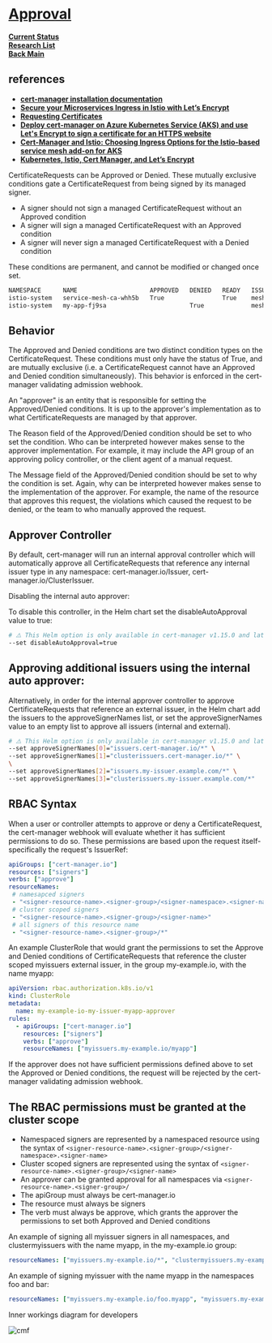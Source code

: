 # **[Approval](https://cert-manager.io/docs/usage/certificaterequest/#approval)**

**[Current Status](../../../../../development/status/weekly/current_status.md)**\
**[Research List](../../../../research_list.md)**\
**[Back Main](../../../../../README.md)**

## references

- **[cert-manager installation documentation](https://cert-manager.io/docs/installation/kubernetes/)**
- **[Secure your Microservices Ingress in Istio with Let’s Encrypt](https://invisibl.io/blog/secure-your-microservices-ingress-in-istio-with-lets-encrypt/)**
- **[Requesting Certificates](https://cert-manager.io/docs/usage/)**
- **[Deploy cert-manager on Azure Kubernetes Service (AKS) and use Let's Encrypt to sign a certificate for an HTTPS website](https://cert-manager.io/docs/tutorials/getting-started-aks-letsencrypt/)**
- **[Cert-Manager and Istio: Choosing Ingress Options for the Istio-based service mesh add-on for AKS](https://medium.com/microsoftazure/cert-manager-and-istio-choosing-ingress-options-for-the-istio-based-service-mesh-add-on-for-aks-c633c97fa4f2)**
- **[Kubernetes, Istio, Cert Manager, and Let’s Encrypt](https://medium.com/@rd.petrusek/kubernetes-istio-cert-manager-and-lets-encrypt-c3e0822a3aaf)**

CertificateRequests can be Approved or Denied. These mutually exclusive conditions gate a CertificateRequest from being signed by its managed signer.

- A signer should not sign a managed CertificateRequest without an Approved condition
- A signer will sign a managed CertificateRequest with an Approved condition
- A signer will never sign a managed CertificateRequest with a Denied condition

These conditions are permanent, and cannot be modified or changed once set.

```bash
NAMESPACE      NAME                    APPROVED   DENIED   READY   ISSUER       REQUESTOR                                         AGE
istio-system   service-mesh-ca-whh5b   True                True    mesh-ca      system:serviceaccount:istio-system:istiod         16s
istio-system   my-app-fj9sa                       True             mesh-ca      system:serviceaccount:my-app:my-app               4s
```

## Behavior

The Approved and Denied conditions are two distinct condition types on the CertificateRequest. These conditions must only have the status of True, and are mutually exclusive (i.e. a CertificateRequest cannot have an Approved and Denied condition simultaneously). This behavior is enforced in the cert-manager validating admission webhook.

An "approver" is an entity that is responsible for setting the Approved/Denied conditions. It is up to the approver's implementation as to what CertificateRequests are managed by that approver.

The Reason field of the Approved/Denied condition should be set to who set the condition. Who can be interpreted however makes sense to the approver implementation. For example, it may include the API group of an approving policy controller, or the client agent of a manual request.

The Message field of the Approved/Denied condition should be set to why the condition is set. Again, why can be interpreted however makes sense to the implementation of the approver. For example, the name of the resource that approves this request, the violations which caused the request to be denied, or the team to who manually approved the request.

## Approver Controller

By default, cert-manager will run an internal approval controller which will automatically approve all CertificateRequests that reference any internal issuer type in any namespace: cert-manager.io/Issuer, cert-manager.io/ClusterIssuer.

Disabling the internal auto approver:

To disable this controller, in the Helm chart set the disableAutoApproval value to true:

```bash
# ⚠️ This Helm option is only available in cert-manager v1.15.0 and later.
--set disableAutoApproval=true
```

## **Approving additional issuers using the internal auto approver:**

Alternatively, in order for the internal approver controller to approve CertificateRequests that reference an external issuer, in the Helm chart add the issuers to the approveSignerNames list, or set the approveSignerNames value to an empty list to approve all issuers (internal and external).

```bash
# ⚠️ This Helm option is only available in cert-manager v1.15.0 and later.
--set approveSignerNames[0]="issuers.cert-manager.io/*" \
--set approveSignerNames[1]="clusterissuers.cert-manager.io/*" \
\
--set approveSignerNames[2]="issuers.my-issuer.example.com/*" \
--set approveSignerNames[3]="clusterissuers.my-issuer.example.com/*"
```

## RBAC Syntax

When a user or controller attempts to approve or deny a CertificateRequest, the cert-manager webhook will evaluate whether it has sufficient permissions to do so. These permissions are based upon the request itself- specifically the request's IssuerRef:

```yaml
apiGroups: ["cert-manager.io"]
resources: ["signers"]
verbs: ["approve"]
resourceNames:
 # namesapced signers
 - "<signer-resource-name>.<signer-group>/<signer-namespace>.<signer-name>"
 # cluster scoped signers
 - "<signer-resource-name>.<signer-group>/<signer-name>"
 # all signers of this resource name
 - "<signer-resource-name>.<signer-group>/*"
```

An example ClusterRole that would grant the permissions to set the Approve and Denied conditions of CertificateRequests that reference the cluster scoped myissuers external issuer, in the group my-example.io, with the name myapp:

```yaml
apiVersion: rbac.authorization.k8s.io/v1
kind: ClusterRole
metadata:
  name: my-example-io-my-issuer-myapp-approver
rules:
  - apiGroups: ["cert-manager.io"]
    resources: ["signers"]
    verbs: ["approve"]
    resourceNames: ["myissuers.my-example.io/myapp"]
```

If the approver does not have sufficient permissions defined above to set the Approved or Denied conditions, the request will be rejected by the cert-manager validating admission webhook.

## The RBAC permissions must be granted at the cluster scope

- Namespaced signers are represented by a namespaced resource using the syntax of `<signer-resource-name>.<signer-group>/<signer-namespace>.<signer-name>`
- Cluster scoped signers are represented using the syntax of `<signer-resource-name>.<signer-group>/<signer-name>`
- An approver can be granted approval for all namespaces via `<signer-resource-name>.<signer-group>/`
- The apiGroup must always be cert-manager.io
- The resource must always be signers
- The verb must always be approve, which grants the approver the permissions to set both Approved and Denied conditions

An example of signing all myissuer signers in all namespaces, and clustermyissuers with the name myapp, in the my-example.io group:

```yaml
resourceNames: ["myissuers.my-example.io/*", "clustermyissuers.my-example.io/myapp"]
```

An example of signing myissuer with the name myapp in the namespaces foo and bar:

```yaml
resourceNames: ["myissuers.my-example.io/foo.myapp", "myissuers.my-example.io/bar.myapp"]
```

Inner workings diagram for developers

![cmf](https://cert-manager.io/images/request-certificate-debug/certificate-request-flow.svg)
